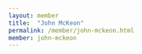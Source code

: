 ```yaml
---
layout: member
title:  "John McKeon"
permalink: /member/john-mckeon.html
member: john-mckeon
---
```

